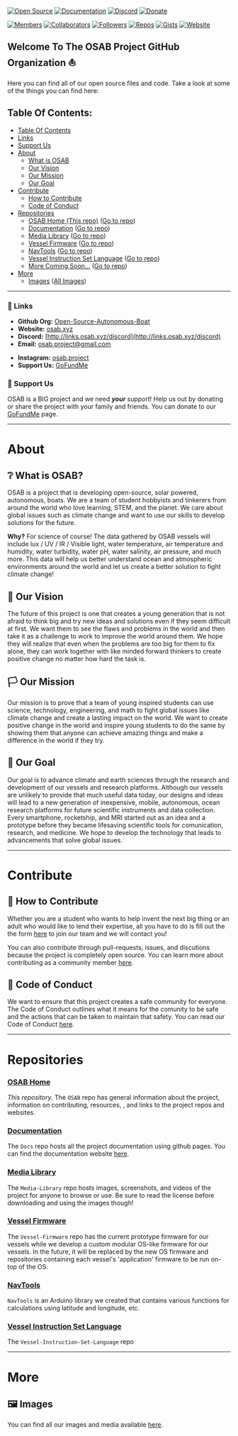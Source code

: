 [![Open Source](https://badgen.net/badge/icon/Open%20Source?icon=git&label=)](https://github.com/Open-Source-Autonomous-Boat)
[![Documentation](https://badgen.net/badge/icon/Documentation?icon=github&label)](https://docs.osab.xyz/)
[![Discord](https://badgen.net/discord/online-members/C5H9EE7Rp3?icon=discord&label=)](http://links.osab.xyz/discord)
[![Donate](https://badgen.net/badge/Donate/GoFundMe/green)](http://links.osab.xyz/gofundme)

[![Members](https://img.shields.io/badge/dynamic/json?label=Members&query=%24.length&url=https%3A%2F%2Fraw.githubusercontent.com%2FOpen-Source-Autonomous-Boat%2FOSAB%2Fmain%2FStats%2FOrgMemberStats.json)](#)
[![Collaborators](https://img.shields.io/badge/dynamic/json?label=Collaborators&query=%24.collaborators&url=https%3A%2F%2Fraw.githubusercontent.com%2FOpen-Source-Autonomous-Boat%2FOSAB%2Fmain%2FStats%2FOrgStats.json)](#)
[![Followers](https://img.shields.io/badge/dynamic/json?label=Followers&query=%24.followers&url=https%3A%2F%2Fraw.githubusercontent.com%2FOpen-Source-Autonomous-Boat%2FOSAB%2Fmain%2FStats%2FOrgStats.json)](#)
[![Repos](https://img.shields.io/badge/dynamic/json?label=Repos&query=%24.public_repos&url=https%3A%2F%2Fraw.githubusercontent.com%2FOpen-Source-Autonomous-Boat%2FOSAB%2Fmain%2FStats%2FOrgStats.json)](#)
[![Gists](https://img.shields.io/badge/dynamic/json?label=Gists&query=%24.public_gists&url=https%3A%2F%2Fraw.githubusercontent.com%2FOpen-Source-Autonomous-Boat%2FOSAB%2Fmain%2FStats%2FOrgStats.json)](#)
[![Website](https://img.shields.io/website?down_message=Offline&label=Website&up_message=Online&url=https%3A%2F%2Fosab.xyz%2F)](http://osab.xyz/)

## Welcome To The OSAB Project GitHub Organization :boat:

Here you can find all of our open source files and code. Take a look at some of the things you can find here:

## Table Of Contents:
- [Table Of Contents](#table-of-contents)
- [Links](#link-links)
- [Support Us](#gift_heart-support-us)
- [About](#about)
  - [What is OSAB](#grey_question-what-is-osab)
  - [Our Vision](#crystal_ball-our-vision)
  - [Our Mission](#white_flag-our-mission)
  - [Our Goal](#dart-our-goal)
- [Contribute](#contribute)
  - [How to Contribute](#handshake-how-to-contribute)
  - [Code of Conduct](#scroll-code-of-conduct)
- [Repositories](#repositories)
  - [OSAB Home (This repo)](#osab-home) ([Go to repo](https://github.com/Open-Source-Autonomous-Boat/OSAB))
  - [Documentation](#documentation) ([Go to repo](https://github.com/Open-Source-Autonomous-Boat/))
  - [Media Library](#media-library) ([Go to repo](https://github.com/Open-Source-Autonomous-Boat/Media-Library))
  - [Vessel Firmware](#vessel-firmware) ([Go to repo](https://github.com/Open-Source-Autonomous-Boat/Vessel-Firmware))
  - [NavTools](#navtools) ([Go to repo](https://github.com/Open-Source-Autonomous-Boat/NavTools))
  - [Vessel Instruction Set Language](#vessel-instruction-set-language) ([Go to repo](https://github.com/Open-Source-Autonomous-Boat/Vessel-Instruction-Set-Language))
  - [More Coming Soon...](#) ([Go to repo](https://github.com/Open-Source-Autonomous-Boat/))
- [More](#more)
  - [Images](#framed_picture-images) ([All Images](https://github.com/Open-Source-Autonomous-Boat/Media-Library))

---

### :link: Links
- **Github Org:** [Open-Source-Autonomous-Boat](https://github.com/Open-Source-Autonomous-Boat/)
- **Website:** [osab.xyz](http://osab.xyz/)
- **Discord:** [http://links.osab.xyz/discord](http://links.osab.xyz/discord)
- **Email:** [osab.project@gmail.com](mailto:osab.project@gmail.com)
<!-- - **Instagram:** [osab.project](https://www.instagram.com/osab.project/) -->
- **Instagram:** [osab.project](http://links.osab.xyz/instagram)
- **Support Us:** [GoFundMe](http://links.osab.xyz/gofundme)

### :gift_heart: Support Us
OSAB is a BIG project and we need ***your*** support! Help us out by donating or share the project with your family and friends.
You can donate to our [GoFundMe](http://links.osab.xyz/gofundme) page.

---

# About

## :grey_question: What is OSAB?

OSAB is a project that is developing open-source, solar powered, autonomous, boats. We are a team of student hobbyists and tinkerers from around the world who love learning, STEM, and the planet. We care about global issues such as climate change and want to use our skills to develop solutions for the future.

**Why?** For science of course! The data gathered by OSAB vessels will include lux / UV / IR / Visible light, water temperature, air temperature and humidity, water turbidity, water pH, water salinity, air pressure, and much more. This data will help us better understand ocean and atmospheric environments around the world and let us create a better solution to fight climate change!

## :crystal_ball: Our Vision

The future of this project is one that creates a young generation that is not afraid to think big and try new ideas and solutions even if they seem difficult at first. We want them to see the flaws and problems in the world and then take it as a challenge to work to improve the world around them. We hope they will realize that even when the problems are too big for them to fix alone, they can work together with like minded forward thinkers to create positive change no matter how hard the task is.

## :white_flag: Our Mission

Our mission is to prove that a team of young inspired students can use science, technology, engineering, and math to fight global issues like climate change and create a lasting impact on the world. We want to create positive change in the world and inspire young students to do the same by showing them that anyone can achieve amazing things and make a difference in the world if they try.

## :dart: Our Goal

Our goal is to advance climate and earth sciences through the research and development of our vessels and research platforms. Although our vessels are unlikely to provide that much useful data today, our designs and ideas will lead to a new generation of inexpensive, mobile, autonomous, ocean research platforms for future scientific instruments and data collection. Every smartphone, rocketship, and MRI started out as an idea and a prototype before they became lifesaving scientific tools for comunication, research, and medicine. We hope to develop the technology that leads to advancements that solve global issues.

---

# Contribute

## :handshake: How to Contribute

Whether you are a student who wants to help invent the next big thing or an adult who would like to lend their expertise, all you have to do is fill out the the form [here](http://osab.xyz/join-us/) to join our team and we will contact you!

You can also contribute through pull-requests, issues, and discutions because the project is completely open source. You can learn more about contributing as a community member [here](CONTRIBUTING.md).

## :scroll: Code of Conduct

We want to ensure that this project creates a safe community for everyone. The Code of Conduct outlines what it means for the comunity to be safe and the actions that can be taken to maintain that safety. You can read our Code of Conduct [here](https://github.com/Open-Source-Autonomous-Boat/.github/blob/main/CODE_OF_CONDUCT.md).

---

# Repositories

### [OSAB Home](https://github.com/Open-Source-Autonomous-Boat/)
*This repository.* The `OSAB` repo has general information about the project, information on contributing, resources, , and links to the project repos and websites.

### [Documentation](https://github.com/Open-Source-Autonomous-Boat/Docs)
The `Docs` repo hosts all the project documentation using github pages. You can find the documentation website [here](https://docs.osab.xyz/).

### [Media Library](https://github.com/Open-Source-Autonomous-Boat/Media-Library)
The `Media-Library` repo hosts images, screenshots, and videos of the project for anyone to browse or use. Be sure to read the license before downloading and using the images though!

### [Vessel Firmware](https://github.com/Open-Source-Autonomous-Boat/Vessel-Firmware)
The `Vessel-Firmware` repo has the current prototype firmware for our vessels while we develop a custom modular OS-like firmware for our vessels. In the future, it will be replaced by the new OS firmware and repositories containing each vessel's 'application' firmware to be run on-top of the OS.

### [NavTools](https://github.com/Open-Source-Autonomous-Boat/NavTools)
`NavTools` is an Arduino library we created that contains various functions for calculations using latitude and longitude, etc.

### [Vessel Instruction Set Language](https://github.com/Open-Source-Autonomous-Boat/Vessel-Instruction-Set-Language)
The `Vessel-Instruction-Set-Language` repo 

---

# More

## :framed_picture: Images

You can find all our images and media available [here](https://github.com/Open-Source-Autonomous-Boat/Media-Library).
